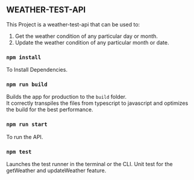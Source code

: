 ## WEATHER-TEST-API
This Project is a weather-test-api that can be used to:
1. Get the weather condition of any particular day or month. 
2. Update the weather condition of any particular month or date.

### `npm install`

To Install Dependencies.

### `npm run build`

Builds the app for production to the `build` folder.\
It correctly transpiles the files from typescript to javascript and optimizes the build for the best performance.

### `npm run start`
To run the API.

### `npm test`

Launches the test runner in the terminal or the CLI. Unit test for the getWeather and updateWeather feature.